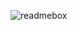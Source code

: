![readmebox](https://github.com/Louisdpr0/louisdpr0/assets/122191019/7326a1b5-e3bc-4214-8054-a603360f61f4)
